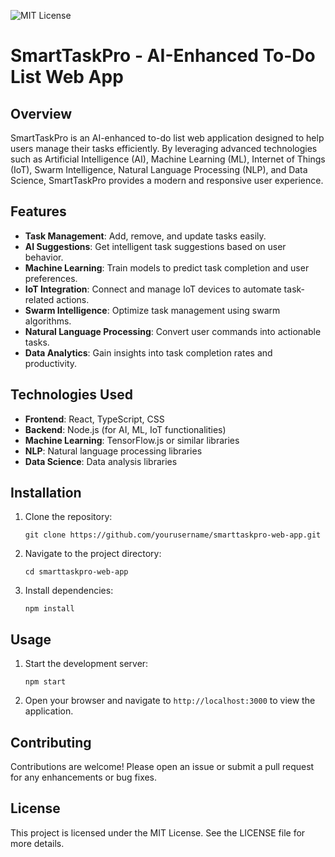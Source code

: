 ![MIT License](https://img.shields.io/badge/License-MIT-yellow.svg)
# SmartTaskPro - AI-Enhanced To-Do List Web App

## Overview
SmartTaskPro is an AI-enhanced to-do list web application designed to help users manage their tasks efficiently. By leveraging advanced technologies such as Artificial Intelligence (AI), Machine Learning (ML), Internet of Things (IoT), Swarm Intelligence, Natural Language Processing (NLP), and Data Science, SmartTaskPro provides a modern and responsive user experience.

## Features
- **Task Management**: Add, remove, and update tasks easily.
- **AI Suggestions**: Get intelligent task suggestions based on user behavior.
- **Machine Learning**: Train models to predict task completion and user preferences.
- **IoT Integration**: Connect and manage IoT devices to automate task-related actions.
- **Swarm Intelligence**: Optimize task management using swarm algorithms.
- **Natural Language Processing**: Convert user commands into actionable tasks.
- **Data Analytics**: Gain insights into task completion rates and productivity.

## Technologies Used
- **Frontend**: React, TypeScript, CSS
- **Backend**: Node.js (for AI, ML, IoT functionalities)
- **Machine Learning**: TensorFlow.js or similar libraries
- **NLP**: Natural language processing libraries
- **Data Science**: Data analysis libraries

## Installation
1. Clone the repository:
   ```
   git clone https://github.com/yourusername/smarttaskpro-web-app.git
   ```
2. Navigate to the project directory:
   ```
   cd smarttaskpro-web-app
   ```
3. Install dependencies:
   ```
   npm install
   ```

## Usage
1. Start the development server:
   ```
   npm start
   ```
2. Open your browser and navigate to `http://localhost:3000` to view the application.

## Contributing
Contributions are welcome! Please open an issue or submit a pull request for any enhancements or bug fixes.

## License
This project is licensed under the MIT License. See the LICENSE file for more details.
